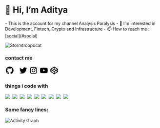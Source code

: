 

<h1>👋 Hi, I’m Aditya</h1>
- This is the account for my channel Analysis Paralysis
- 👀 I’m interested in Development, Fintech, Crypto and Infrastructure
- 📫 How to reach me : [social](#social)

![Stormtroopocat](https://octodex.github.com/images/stormtroopocat.jpg)

<h3 id="social">contact me</h3>
<a href="//github.com/analysisparalysis0"><img src="https://raw.githubusercontent.com/Automattic/social-logos/master/svg-min/github.svg" width="30px" style="width: 30px;margin-right: 10px;" /></a>
<a href="//twitter.com/AnalysisParaly0"><img src="https://raw.githubusercontent.com/Automattic/social-logos/master/svg-min/twitter-alt.svg" width="30px" /></a>
<a href="//instagram.com/analysisparalysis0"><img src="https://raw.githubusercontent.com/Automattic/social-logos/master/svg-min/instagram.svg" width="30px" /></a>
<a href="https://www.youtube.com/channel/UC820jDWSmEkbTTCEfT4ZyfQ"><img src="https://raw.githubusercontent.com/Automattic/social-logos/master/svg-min/youtube.svg" width="30px" /></a>
<a href="//codepen.io/khalby786"><img src="https://raw.githubusercontent.com/Automattic/social-logos/master/svg-min/codepen.svg" width="30px" /></a>
</h3>

 
<h3>things i code with</h3>
<span><img src="https://cdn.jsdelivr.net/gh/devicons/devicon@latest/icons/python/python-plain.svg" width="30px"></span>&nbsp;
<span><img src="https://cdn.jsdelivr.net/gh/devicons/devicon@latest/icons/csharp/csharp-plain.svg" width="30px"></span>&nbsp;
<span><img src="https://cdn.jsdelivr.net/gh/devicons/devicon@latest/icons/html5/html5-plain.svg" width="30px"></span>&nbsp;
<span><img src="https://cdn.jsdelivr.net/gh/devicons/devicon@latest/icons/css3/css3-plain.svg" width="30px"></span>&nbsp;
<span><img src="https://cdn.jsdelivr.net/gh/devicons/devicon@latest/icons/javascript/javascript-original.svg" width="30px"></span>&nbsp;
<span><img src="https://cdn.jsdelivr.net/gh/devicons/devicon@latest/icons/nodejs/nodejs-plain.svg" width="30px"></span>&nbsp;
<span><img src="https://cdn.jsdelivr.net/gh/devicons/devicon@latest/icons/vuejs/vuejs-original.svg" width="30px"></span>&nbsp;
<span><img src="https://cdn.jsdelivr.net/gh/devicons/devicon@latest/icons/flutter/flutter-plain.svg" width="30px"></span>&nbsp;
<span><img src="https://cdn.jsdelivr.net/gh/devicons/devicon@latest/icons/mongodb/mongodb-original.svg" width="30px"></span>
</h3>

<h3>Some fancy lines: </h3>

![Activity Graph](https://activity-graph.herokuapp.com/graph?username=analysisparalysis0&theme=github)

